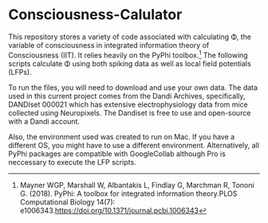 # Consciousness-Calulator

This repository stores a variety of code associated with calculating Φ, the variable of consciousness in integrated information theory of Consciousness (IIT). It relies heavily on the PyPhi toolbox.[^1]
The following scripts calculate Φ using both spiking data as well as local field potentials (LFPs). 

To run the files, you will need to download and use your own data. The data used in this current project comes from the Dandi Archives, specifically, DANDIset 000021 which has extensive electrophysiology data from mice collected using Neuropixels. The Dandiset is free to use and open-source with a Dandi account. 

Also, the environment used was created to run on Mac. If you have a different OS, you might have to use a different environment. Alternatively, all PyPhi packages are compatible with GoogleCollab although Pro is neccessary to execute the LFP scripts. 

[^1]: Mayner WGP, Marshall W, Albantakis L, Findlay G, Marchman R, Tononi G. (2018). PyPhi: A toolbox for integrated information theory.PLOS Computational Biology 14(7): e1006343.https://doi.org/10.1371/journal.pcbi.1006343
